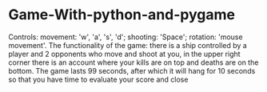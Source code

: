 # Game-With-python-and-pygame
Controls: movement: 'w', 'a', 's', 'd'; shooting: 'Space'; rotation: 'mouse movement'. The functionality of the game: there is a ship controlled by a player and 2 opponents who move and shoot at you, in the upper right corner there is an account where your kills are on top and deaths are on the bottom. The game lasts 99 seconds, after which it will hang for 10 seconds so that you have time to evaluate your score and close
